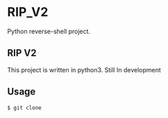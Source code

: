 # RIP_V2
Python reverse-shell project.

## RIP V2
This project is written in python3. Still In development

## Usage

```
$ git clone 
```
